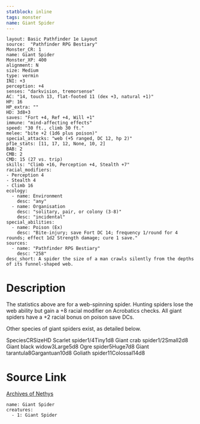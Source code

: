 ```yaml
---
statblock: inline
tags: monster
name: Giant Spider
---
```

```statblock
layout: Basic Pathfinder 1e Layout
source:  "Pathfinder RPG Bestiary"
Monster_CR: 1
name: Giant Spider
Monster_XP: 400
alignment: N
size: Medium
type: vermin
INI: +3
perception: +4
senses: "darkvision, tremorsense"
AC: "14, touch 13, flat-footed 11 (dex +3, natural +1)"
HP: 16
HP_extra: ""
HD: 3d8+3
saves: "Fort +4, Ref +4, Will +1"
immune: "mind-affecting effects"
speed: "30 ft., climb 30 ft."
melee: "bite +2 (1d6 plus poison)"
special_attacks: "web (+5 ranged, DC 12, hp 2)"
pf1e_stats: [11, 17, 12, None, 10, 2]
BAB: 2
CMB: 2
CMD: 15 (27 vs. trip)
skills: "Climb +16, Perception +4, Stealth +7"
racial_modifiers:
- Perception 4
- Stealth 4
- Climb 16
ecology:
  - name: Environment
    desc: "any"
  - name: Organisation
    desc: "solitary, pair, or colony (3-8)"
    desc: "incidental"
special_abilities:
  - name: Poison (Ex)
    desc: "Bite-injury; save Fort DC 14; frequency 1/round for 4 rounds; effect 1d2 Strength damage; cure 1 save."
sources:
  - name: "Pathfinder RPG Bestiary"
    desc: "258"
desc_short: A spider the size of a man crawls silently from the depths of its funnel-shaped web.
```
# Description
The statistics above are for a web-spinning spider. Hunting spiders lose the web ability but gain a +8 racial modifier on Acrobatics checks. All giant spiders have a +2 racial bonus on poison save DCs.

Other species of giant spiders exist, as detailed below.

SpeciesCRSizeHD Scarlet spider1/4Tiny1d8 Giant crab spider1/2Small2d8 Giant black widow3Large5d8 Ogre spider5Huge7d8 Giant tarantula8Gargantuan10d8 Goliath spider11Colossal14d8
# Source Link
[Archives of Nethys](https://aonprd.com/MonsterDisplay.aspx?ItemName=Giant%20Spider)
```encounter-table
name: Giant Spider
creatures:
  - 1: Giant Spider
```
